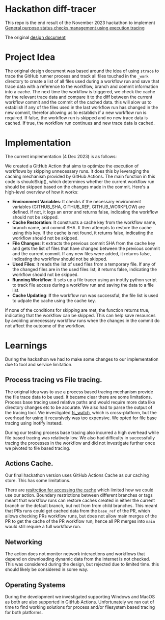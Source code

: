 # Hackathon diff-tracer

This repo is the end result of the November 2023 hackathon to implement [General purpose status checks management using execution tracing](https://github.com/github/code-scanning-hackathon/issues/128)

The original [design document](https://docs.google.com/document/d/1I134wAefXgpRy7SzC7SQT3Zj2PPTfNbR5wH4HXWlNao/edit#heading=h.msq7u3o3f8h6)

# Project Idea 
The original design document was based around the idea of using `strace` to trace the GitHub runner process and track all files touched in the `_work` directory to create a list of all files used during a workflow run and save that trace data with a reference to the workflow, branch and commit information into a cache. The next time the workflow is triggered, we check the cache for the relevant trace data and compare it to the diff between the current workflow commit and the commit of the cached data. this will alow us to establish if any of the files used in the last workflow run has changed in the new commit, therefor allowing us to establish if a new workflow run is required. If false, the workflow run is skipped and no new trace data is cached. If true, the workflow run continues and new trace data is cached. 

# Implementation 
The current implementation (4 Dec 2023) is as follows:

We created a GitHub Action that aims to optimize the execution of workflows by skipping unnecessary runs. It does this by leveraging the caching mechanism provided by GitHub Actions. The main function in this code is shouldSkip(), which determines whether the current workflow run should be skipped based on the changes made in the commit. Here's a high-level overview of how it works:

* **Environment Variables**: It checks if the necessary environment variables (GITHUB_SHA, GITHUB_REF, GITHUB_WORKFLOW) are defined. If not, it logs an error and returns false, indicating the workflow should not be skipped.
* **Cache Restoration**: It constructs a cache key from the workflow name, branch name, and commit SHA. It then attempts to restore the cache using this key. If the cache is not found, it returns false, indicating the workflow should not be skipped.
* **File Changes**: It extracts the previous commit SHA from the cache key and gets the list of files that have changed between the previous commit and the current commit. If any new files were added, it returns false, indicating the workflow should not be skipped.
* **Used Files**: It reads the list of used files from a temporary file. If any of the changed files are in the used files list, it returns false, indicating the workflow should not be skipped.
* **Running Workflow**: It sets up a file tracer using an inotify python script to track file access during a workflow run and saving the data to a file list.
* **Cache Updating**: If the workflow run was successful, the file list is used to udpate the cache using the cache key.

If none of the conditions for skipping are met, the function returns true, indicating that the workflow can be skipped. This can help save resources by avoiding unnecessary workflow runs when the changes in the commit do not affect the outcome of the workflow.

# Learnings 

During the hackathon we had to make some changes to our implementation due to tool and service limitation. 

## Process tracing vs File tracing.
The original idea was to use a process based tracing mechanism provide the file trace data to be used. It became clear there are some limitations. Process base tracing used relative paths and would require more data like directory changes etc to be accurate. We also had to parse the output of the tracing tool. We investigated [fs_watch](https://emcrisostomo.github.io/fswatch/), which is cross-platform, but the overhead for using it recursively was too expensive. We opted for file base tracing using inotify instead. 

During our testing process base tracing also incurred a high overhead while file based tracing was relatively low. We also had difficulty in successfully tracing the processes in the workflow and did not investigate further once we pivoted to file based tracing. 

## Actions Cache.

Our final hackathon version uses GitHub Actions Cache as our caching store. This has some limitations. 

There are [resitrction for accessing the cache](https://docs.github.com/en/actions/using-workflows/caching-dependencies-to-speed-up-workflows#restrictions-for-accessing-a-cache) which limited how we could use our action. Boundary restrictions between different branches or tags meant that workflow runs can restore caches created in either the current branch or the default branch, but not from from child branches. This meant that PRs runs could get cached data from the `base_ref` of the PR, which allows checking PRs workflow runs, but does not allow main merges of the PR to get the cache of the PR workflow run, hence all PR merges into `main` would still require a full workflow run.

## Networking 

The action does not monitor network interactions and workflows that depend on downloading dynamic data from the Internet is not checked. This was considered during the design, but rejected due to limited time. this should likely be considered in some way. 

## Operating Systems

During the development we investigated supporting Windows and MacOS as both are also supported in GitHub Actions. Unfortunately we ran out of time to find working solutions for process and/or filesystem based tracing for both platforms.

